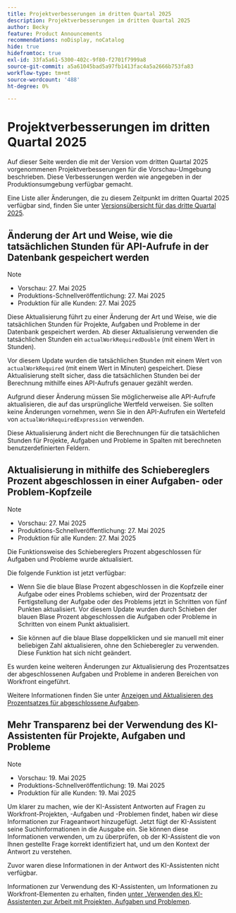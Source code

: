 ```yaml
---
title: Projektverbesserungen im dritten Quartal 2025
description: Projektverbesserungen im dritten Quartal 2025
author: Becky
feature: Product Announcements
recommendations: noDisplay, noCatalog
hide: true
hidefromtoc: true
exl-id: 33fa5a61-5300-402c-9f80-f2701f7999a8
source-git-commit: a5a61045bad5a97fb1413fac4a5a2666b753fa83
workflow-type: tm+mt
source-wordcount: '488'
ht-degree: 0%

---
```


# Projektverbesserungen im dritten Quartal 2025

Auf dieser Seite werden die mit der Version vom dritten Quartal 2025 vorgenommenen Projektverbesserungen für die Vorschau-Umgebung beschrieben. Diese Verbesserungen werden wie angegeben in der Produktionsumgebung verfügbar gemacht.

Eine Liste aller Änderungen, die zu diesem Zeitpunkt im dritten Quartal 2025 verfügbar sind, finden Sie unter [Versionsübersicht für das dritte Quartal 2025](/help/quicksilver/product-announcements/product-releases/25-q3-release-activity/25-q3-release-overview.md).

## Änderung der Art und Weise, wie die tatsächlichen Stunden für API-Aufrufe in der Datenbank gespeichert werden

>[!NOTE]
>
>* Vorschau: 27. Mai 2025
>* Produktions-Schnellveröffentlichung: 27. Mai 2025
>* Produktion für alle Kunden: 27. Mai 2025

Diese Aktualisierung führt zu einer Änderung der Art und Weise, wie die tatsächlichen Stunden für Projekte, Aufgaben und Probleme in der Datenbank gespeichert werden. Ab dieser Aktualisierung verwenden die tatsächlichen Stunden ein `actualWorkRequiredDouble` (mit einem Wert in Stunden).

Vor diesem Update wurden die tatsächlichen Stunden mit einem Wert von `actualWorkRequired` (mit einem Wert in Minuten) gespeichert. Diese Aktualisierung stellt sicher, dass die tatsächlichen Stunden bei der Berechnung mithilfe eines API-Aufrufs genauer gezählt werden.

Aufgrund dieser Änderung müssen Sie möglicherweise alle API-Aufrufe aktualisieren, die auf das ursprüngliche Wertfeld verweisen. Sie sollten keine Änderungen vornehmen, wenn Sie in den API-Aufrufen ein Wertefeld von `actualWorkRequiredExpression` verwenden.

Diese Aktualisierung ändert nicht die Berechnungen für die tatsächlichen Stunden für Projekte, Aufgaben und Probleme in Spalten mit berechneten benutzerdefinierten Feldern.

## Aktualisierung in mithilfe des Schiebereglers Prozent abgeschlossen in einer Aufgaben- oder Problem-Kopfzeile

>[!NOTE]
>
>* Vorschau: 27. Mai 2025
>* Produktions-Schnellveröffentlichung: 27. Mai 2025
>* Produktion für alle Kunden: 27. Mai 2025

Die Funktionsweise des Schiebereglers Prozent abgeschlossen für Aufgaben und Probleme wurde aktualisiert.

Die folgende Funktion ist jetzt verfügbar:

* Wenn Sie die blaue Blase Prozent abgeschlossen in die Kopfzeile einer Aufgabe oder eines Problems schieben, wird der Prozentsatz der Fertigstellung der Aufgabe oder des Problems jetzt in Schritten von fünf Punkten aktualisiert. Vor diesem Update wurden durch Schieben der blauen Blase Prozent abgeschlossen die Aufgaben oder Probleme in Schritten von einem Punkt aktualisiert.

* Sie können auf die blaue Blase doppelklicken und sie manuell mit einer beliebigen Zahl aktualisieren, ohne den Schieberegler zu verwenden. Diese Funktion hat sich nicht geändert.

Es wurden keine weiteren Änderungen zur Aktualisierung des Prozentsatzes der abgeschlossenen Aufgaben und Probleme in anderen Bereichen von Workfront eingeführt.

Weitere Informationen finden Sie unter [Anzeigen und Aktualisieren des Prozentsatzes für abgeschlossene Aufgaben](/help/quicksilver/manage-work/projects/updating-work-in-a-project/view-update-percent-complete-for-tasks.md).

## Mehr Transparenz bei der Verwendung des KI-Assistenten für Projekte, Aufgaben und Probleme

>[!NOTE]
>
>* Vorschau: 19. Mai 2025
>* Produktions-Schnellveröffentlichung: 19. Mai 2025
>* Produktion für alle Kunden: 19. Mai 2025

Um klarer zu machen, wie der KI-Assistent Antworten auf Fragen zu Workfront-Projekten, -Aufgaben und -Problemen findet, haben wir diese Informationen zur Frageantwort hinzugefügt. Jetzt fügt der KI-Assistent seine Suchinformationen in die Ausgabe ein. Sie können diese Informationen verwenden, um zu überprüfen, ob der KI-Assistent die von Ihnen gestellte Frage korrekt identifiziert hat, und um den Kontext der Antwort zu verstehen.

Zuvor waren diese Informationen in der Antwort des KI-Assistenten nicht verfügbar.

Informationen zur Verwendung des KI-Assistenten, um Informationen zu Workfront-Elementen zu erhalten, finden [ unter „Verwenden des KI-Assistenten zur Arbeit mit Projekten, Aufgaben und Problemen](/help/quicksilver/workfront-basics/ai-assistant/work-with-pti-through-ai-assisant.md).
